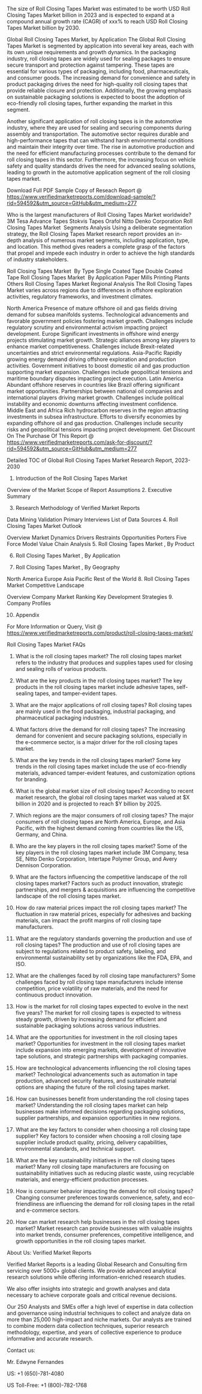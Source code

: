 The size of Roll Closing Tapes Market was estimated to be worth USD Roll Closing Tapes Market billion in 2023 and is expected to expand at a compound annual growth rate (CAGR) of xxx% to reach USD Roll Closing Tapes Market billion by 2030.

Global Roll Closing Tapes Market, by Application
The Global Roll Closing Tapes Market is segmented by application into several key areas, each with its own unique requirements and growth dynamics. In the packaging industry, roll closing tapes are widely used for sealing packages to ensure secure transport and protection against tampering. These tapes are essential for various types of packaging, including food, pharmaceuticals, and consumer goods. The increasing demand for convenience and safety in product packaging drives the need for high-quality roll closing tapes that provide reliable closure and protection. Additionally, the growing emphasis on sustainable packaging solutions is expected to boost the adoption of eco-friendly roll closing tapes, further expanding the market in this segment.

Another significant application of roll closing tapes is in the automotive industry, where they are used for sealing and securing components during assembly and transportation. The automotive sector requires durable and high-performance tapes that can withstand harsh environmental conditions and maintain their integrity over time. The rise in automotive production and the need for efficient manufacturing processes contribute to the demand for roll closing tapes in this sector. Furthermore, the increasing focus on vehicle safety and quality standards drives the need for advanced sealing solutions, leading to growth in the automotive application segment of the roll closing tapes market.

Download Full PDF Sample Copy of Reseach Report @ https://www.verifiedmarketreports.com/download-sample/?rid=594592&utm_source=GitHub&utm_medium=277

Who is the largest manufacturers of Roll Closing Tapes Market worldwide?
3M
Tesa
Advance Tapes
Stokvis Tapes
Orafol
Nitto Denko Corporation
Roll Closing Tapes Market  Segments Analysis
Using a deliberate segmentation strategy, the Roll Closing Tapes Market research report provides an in-depth analysis of numerous market segments, including application, type, and location. This method gives readers a complete grasp of the factors that propel and impede each industry in order to achieve the high standards of industry stakeholders.

Roll Closing Tapes Market  By Type
Single Coated Tape
Double Coated Tape
Roll Closing Tapes Market  By Application
Paper Mills
Printing Plants
Others
Roll Closing Tapes Market Regional Analysis
The Roll Closing Tapes Market varies across regions due to differences in offshore exploration activities, regulatory frameworks, and investment climates.

North America
Presence of mature offshore oil and gas fields driving demand for subsea manifolds systems.
Technological advancements and favorable government policies fostering market growth.
Challenges include regulatory scrutiny and environmental activism impacting project development.
Europe
Significant investments in offshore wind energy projects stimulating market growth.
Strategic alliances among key players to enhance market competitiveness.
Challenges include Brexit-related uncertainties and strict environmental regulations.
Asia-Pacific
Rapidly growing energy demand driving offshore exploration and production activities.
Government initiatives to boost domestic oil and gas production supporting market expansion.
Challenges include geopolitical tensions and maritime boundary disputes impacting project execution.
Latin America
Abundant offshore reserves in countries like Brazil offering significant market opportunities.
Partnerships between national oil companies and international players driving market growth.
Challenges include political instability and economic downturns affecting investment confidence.
Middle East and Africa
Rich hydrocarbon reserves in the region attracting investments in subsea infrastructure.
Efforts to diversify economies by expanding offshore oil and gas production.
Challenges include security risks and geopolitical tensions impacting project development.
Get Discount On The Purchase Of This Report @ https://www.verifiedmarketreports.com/ask-for-discount/?rid=594592&utm_source=GitHub&utm_medium=277

Detailed TOC of Global Roll Closing Tapes Market Research Report, 2023-2030
1. Introduction of the Roll Closing Tapes Market

Overview of the Market
Scope of Report
Assumptions
2. Executive Summary

3. Research Methodology of Verified Market Reports

Data Mining
Validation
Primary Interviews
List of Data Sources
4. Roll Closing Tapes Market Outlook

Overview
Market Dynamics
Drivers
Restraints
Opportunities
Porters Five Force Model
Value Chain Analysis
5. Roll Closing Tapes Market , By Product

6. Roll Closing Tapes Market , By Application

7. Roll Closing Tapes Market , By Geography

North America
Europe
Asia Pacific
Rest of the World
8. Roll Closing Tapes Market Competitive Landscape

Overview
Company Market Ranking
Key Development Strategies
9. Company Profiles

10. Appendix

For More Information or Query, Visit @ https://www.verifiedmarketreports.com/product/roll-closing-tapes-market/

Roll Closing Tapes Market FAQs
1. What is the roll closing tapes market?
The roll closing tapes market refers to the industry that produces and supplies tapes used for closing and sealing rolls of various products.

2. What are the key products in the roll closing tapes market?
The key products in the roll closing tapes market include adhesive tapes, self-sealing tapes, and tamper-evident tapes.

3. What are the major applications of roll closing tapes?
Roll closing tapes are mainly used in the food packaging, industrial packaging, and pharmaceutical packaging industries.

4. What factors drive the demand for roll closing tapes?
The increasing demand for convenient and secure packaging solutions, especially in the e-commerce sector, is a major driver for the roll closing tapes market.

5. What are the key trends in the roll closing tapes market?
Some key trends in the roll closing tapes market include the use of eco-friendly materials, advanced tamper-evident features, and customization options for branding.

6. What is the global market size of roll closing tapes?
According to recent market research, the global roll closing tapes market was valued at $X billion in 2020 and is projected to reach $Y billion by 2025.

7. Which regions are the major consumers of roll closing tapes?
The major consumers of roll closing tapes are North America, Europe, and Asia Pacific, with the highest demand coming from countries like the US, Germany, and China.

8. Who are the key players in the roll closing tapes market?
Some of the key players in the roll closing tapes market include 3M Company, tesa SE, Nitto Denko Corporation, Intertape Polymer Group, and Avery Dennison Corporation.

9. What are the factors influencing the competitive landscape of the roll closing tapes market?
Factors such as product innovation, strategic partnerships, and mergers & acquisitions are influencing the competitive landscape of the roll closing tapes market.

10. How do raw material prices impact the roll closing tapes market?
The fluctuation in raw material prices, especially for adhesives and backing materials, can impact the profit margins of roll closing tape manufacturers.

11. What are the regulatory standards governing the production and use of roll closing tapes?
The production and use of roll closing tapes are subject to regulations related to product safety, labeling, and environmental sustainability set by organizations like the FDA, EPA, and ISO.

12. What are the challenges faced by roll closing tape manufacturers?
Some challenges faced by roll closing tape manufacturers include intense competition, price volatility of raw materials, and the need for continuous product innovation.

13. How is the market for roll closing tapes expected to evolve in the next five years?
The market for roll closing tapes is expected to witness steady growth, driven by increasing demand for efficient and sustainable packaging solutions across various industries.

14. What are the opportunities for investment in the roll closing tapes market?
Opportunities for investment in the roll closing tapes market include expansion into emerging markets, development of innovative tape solutions, and strategic partnerships with packaging companies.

15. How are technological advancements influencing the roll closing tapes market?
Technological advancements such as automation in tape production, advanced security features, and sustainable material options are shaping the future of the roll closing tapes market.

16. How can businesses benefit from understanding the roll closing tapes market?
Understanding the roll closing tapes market can help businesses make informed decisions regarding packaging solutions, supplier partnerships, and expansion opportunities in new regions.

17. What are the key factors to consider when choosing a roll closing tape supplier?
Key factors to consider when choosing a roll closing tape supplier include product quality, pricing, delivery capabilities, environmental standards, and technical support.

18. What are the key sustainability initiatives in the roll closing tapes market?
Many roll closing tape manufacturers are focusing on sustainability initiatives such as reducing plastic waste, using recyclable materials, and energy-efficient production processes.

19. How is consumer behavior impacting the demand for roll closing tapes?
Changing consumer preferences towards convenience, safety, and eco-friendliness are influencing the demand for roll closing tapes in the retail and e-commerce sectors.

20. How can market research help businesses in the roll closing tapes market?
Market research can provide businesses with valuable insights into market trends, consumer preferences, competitive intelligence, and growth opportunities in the roll closing tapes market.

About Us: Verified Market Reports

Verified Market Reports is a leading Global Research and Consulting firm servicing over 5000+ global clients. We provide advanced analytical research solutions while offering information-enriched research studies.

We also offer insights into strategic and growth analyses and data necessary to achieve corporate goals and critical revenue decisions.

Our 250 Analysts and SMEs offer a high level of expertise in data collection and governance using industrial techniques to collect and analyze data on more than 25,000 high-impact and niche markets. Our analysts are trained to combine modern data collection techniques, superior research methodology, expertise, and years of collective experience to produce informative and accurate research.

Contact us:

Mr. Edwyne Fernandes

US: +1 (650)-781-4080

US Toll-Free: +1 (800)-782-1768
